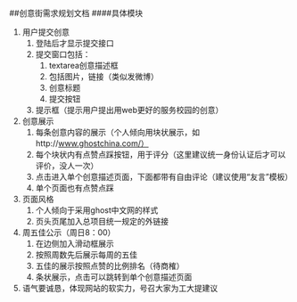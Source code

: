 ##创意街需求规划文档
####具体模块
1. 用户提交创意
	1. 登陆后才显示提交接口
	2. 提交窗口包括：
		1. textarea创意描述框
		2. 包括图片，链接（类似发微博）
		2. 创意标题
		3. 提交按钮
	3. 提示框（提示用户提出用web更好的服务校园的创意）
2. 创意展示
	1. 每条创意内容的展示（个人倾向用块状展示，如http://www.ghostchina.com/）
	2. 每个块状内有点赞点踩按钮，用于评分（这里建议统一身份认证后才可以评价，没人一次）
	3. 点击进入单个创意描述页面，下面都带有自由评论（建议使用“友言”模板）
	4. 单个页面也有点赞点踩
3. 页面风格
	1. 个人倾向于采用ghost中文网的样式
	2. 页头页尾加入总项目统一规定的外链接
4. 周五佳公示（周日8：00）
	1. 在边侧加入滑动框展示
	2. 按照周数先后展示每周的五佳
	3. 五佳的展示按照点赞的比例排名（待商榷）
	4. 条状展示，点击可以跳转到单个创意描述页面
5. 语气要诚恳，体现网站的软实力，号召大家为工大提建议